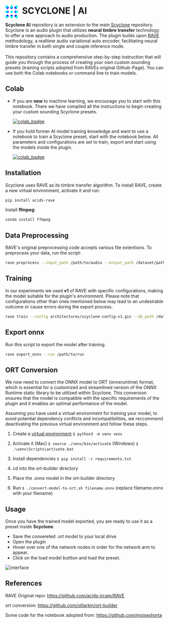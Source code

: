 # <img style="float: left;" src="assets/logo.png" width="40" /> &nbsp; SCYCLONE | AI

**Scyclone AI** repository is an extension to the main [Scyclone](https://github.com/Torsion-Audio/Scyclone) repository. Scyclone is an audio plugin that utilizes **neural timbre transfer** technology to offer a new approach to audio production. The plugin builds upon [RAVE](https://github.com/acids-ircam/RAVE) methodology, a realtime audio variational auto encoder, facilitating neural timbre transfer in both single and couple inference mode. <br /><br />This repository contains a comprehensive step-by-step instruction that will guide you through the process of creating your own custom sounding presets (training scripts adopted from RAVEs original Github-Page). You can use both the Colab notebooks or command line to train models.





## Colab

- If you are **new** to machine learning, we encourage you to start with this notebook.
There we have compiled all the instructions to begin creating your custom sounding Scyclone presets.

  [![colab_badge](https://colab.research.google.com/assets/colab-badge.svg)](https://colab.research.google.com/drive/1xKsaGDMWY1NRhP0ndD-iVg89O57GdZdz?usp=sharing) 

- If you hold former AI model training knowledge and want to use a notebook to train a Scyclone preset, start with the notebook below. All parameters and configurations are set to train, export and start using the models inside the plugin. 

  [![colab_badge](https://colab.research.google.com/assets/colab-badge.svg)](https://colab.research.google.com/drive/1DU9KvMdYTOcTT8eYundZ2wruetNDtpX0?usp=sharing) 


## Installation

Scyclone uses RAVE as its timbre transfer algorithm. To install RAVE, create a new virtual environment, activate it and run:

```bash
pip install acids-rave
```

Install **ffmpeg**:

```bash
conda install ffmpeg
```


## Data Preprocessing
RAVE's original preprocessing code accepts various file extentions. To preprocess your data, run the script:
```bash
rave preprocess --input_path /path/to/audio --output_path /dataset/path --sampling_rate 48000
```


## Training

In our experiments we used **v1** of RAVE with specific configurations, making the model suitable for the plugin's environment. Please note that configurations other than ones mentioned below may lead to an undesirable outcome or cause errors during the export process.

```bash
rave train --config architectures/scyclone-config-v1.gin --db_path /dataset/path --name training_name --override LATENT_SIZE=16 --override CAPACITY=32 
```

## Export onnx

Run this script to export the model after training.

```bash
rave export_onnx --run /path/to/run
```

## ORT Conversion

We now need to convert the ONNX model to ORT (onnxruntime) format, which is essential for a customized and streamlined version of the ONNX Runtime static library to be utilized within Scyclone. This conversion ensures that the model is compatible with the specific requirements of the plugin and it enables an optimal performance of the model.

Assuming you have used a virtual environment for training your model, to avoid potential dependency conflicts and incompatibilities, we reccommend deactivating the previous virtual environment and follow these steps.

1. Create a [virtual environment](https://packaging.python.org/tutorials/installing-packages/#creating-virtual-environments) `$ python3 -m venv venv`

2. Activate it (Mac) `$ source ./venv/bin/activate` (Windows) `$ .\venv\Scripts\activate.bat`

3. Install dependencies `$ pip install -r requirements.txt`

4. cd into the ort-builder directory  

5. Place the .onnx model in the ort-builder directory

6. Run `$ ./convert-model-to-ort.sh filename.onnx` (replace filename.onnx with your filename)



## Usage

Once you have the trained model exported, you are ready to use it as a preset inside **Scyclone**. 

- Save the convereted .ort model to your local drive 
- Open the plugin
- Hover over one of the network nodes in order for the network arm to appear. 
- Click on the load model buttton and load the preset.

![interface](assets/load_model.png)

## References

RAVE Original repo:
https://github.com/acids-ircam/RAVE

ort conversion: https://github.com/olilarkin/ort-builder

Some code for the notebook adopted from: https://github.com/moiseshorta


